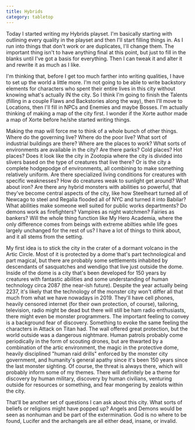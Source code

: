```yaml
---
title: Hybrids
category: tabletop
---
```

Today I started writing my Hybrids playset. I'm basically starting with outlining every quality in the playset and then I'll start filling things in. As I run into things that don't work or are duplicates, I'll change them. The important thing isn't to have anything final at this point, but just to fill in the blanks until I've got a basis for everything. Then I can tweak it and alter it and rewrite it as much as I like.

I'm thinking that, before I get too much farther into writing qualities, I have to set up the world a little more. I'm not going to be able to write backstory elements for characters who spent their entire lives in this city without knowing what's actually IN the city. So I think I'm going to finish the Talents (filling in a couple Flaws and Backstories along the way), then I'll move to Locations, then I'll fill in NPCs and Enemies and maybe Bosses. I'm actually thinking of making a map of the city first. I wonder if the Xorte author made a map of Xorte before he/she started writing things.

Making the map will force me to think of a whole bunch of other things. Where do the governing live? Where do the poor live? What sort of industrial buildings are there? Where are the places to work? What sorts of environments are available in the city? Are there parks? Cold places? Hot places? Does it look like the city in Zootopia where the city is divided into slivers based on the type of creatures that live there? Or is the city a complete hodgepodge of environments, all combining to make something relatively uniform. Are there specialized living conditions for creatures with specific weaknesses? How do creatures weak to sunlight get around? What about iron? Are there any hybrid monsters with abilities so powerful, that they've become central aspects of the city, like how Steelheart turned all of Newcago to steel and Regalia flooded all of NYC and turned it into Babilar? What abilities make someone well suited for public works departments? Do demons work as firefighters? Vampires as night watchmen? Fairies as bankers? Will the whole thing function like My Hero Academia, where the only difference comes from beings with extreme abilties while life goes largely unchanged for the rest of us? I have a lot of things to think about, and it all stems from the setting.

My first idea is to stick the city in the crater of a dormant volcano in the Artic Circle. Most of it is protected by a dome that's part technological and part magical, but there are probably some settlements inhabited by descendants of sasquatches and wendigo that live just outside the dome. Inside of the dome is a city that's been developed for 150 years by creatures with fantastic abilities and some understanding of human technology circa 2087 (the near-ish future). Despite the year actually being 2237, it's likely that the technology of the monster city won't differ all that much from what we have nowadays in 2019. They'll have cell phones, heavily censored internet (for their own protection, of course), tailoring, television, radio might be dead but there will still be ham radio enthusiasts, there might even be monster programmers. The important feeling to convey is a background fear of discovery. Something to evoke the same feeling the characters in Attack on Titan had. The wall offered great protection, but the world outside was a dangerous nightmare. Human patrols probably come periodically in the form of scouting drones, but are thwarted by a combination of the artic environment, the magic in the protective dome, heavily disciplined "human raid drills" enforced by the monster city government, and humanity's general apathy since it's been 150 years since the last monster sighting. Of course, the threat is always there, which will probably inform some of my themes. There will definitely be a theme for discovery by human military, discovery by human civilians, venturing outside for resources or something, and fear mongering by zealots within the city.

That'll be another set of questions I can ask about this city. What sorts of beliefs or religions might have popped up? Angels and Demons would be seen as nonhuman and be part of the extermination. God is no where to be found, Lucifer and the archangels are all either dead, insane, or invalid.
